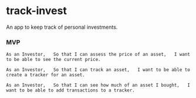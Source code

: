 # track-invest

An app to keep track of personal investments.

### MVP

`As an Investor,  
So that I can assess the price of an asset,  
I want to be able to see the current price.
`

`As an Investor,  
So that I can track an asset,  
I want to be able to create a tracker for an asset.
`

`As an Investor,  
So that I can see how much of an asset I bought,  
I want to be able to add transactions to a tracker.
`